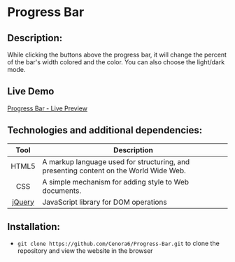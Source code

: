 # Progress Bar

## Description:
While clicking the buttons above the progress bar, it will change the percent of the bar's width colored and the color. You can also choose the light/dark mode.

## Live Demo
[Progress Bar - Live Preview](https://cenora6.github.io/Progress-Bar/)

## Technologies and additional dependencies:

| Tool | Description |
| :-------------:|--------------|
| HTML5 | A markup language used for structuring, and presenting content on the World Wide Web. |
| CSS | A simple mechanism for adding style to Web documents. |
| [jQuery](https://www.npmjs.com/package/jquery) | JavaScript library for DOM operations |

## Installation:
-  ```git clone https://github.com/Cenora6/Progress-Bar.git``` to clone the repository and view the website in the browser
